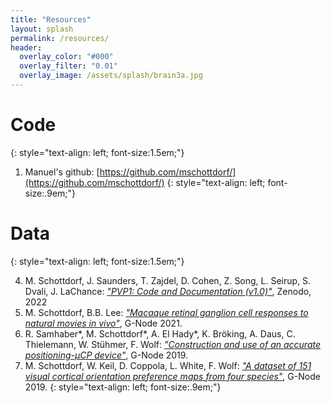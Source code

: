 ```yaml
---
title: "Resources"
layout: splash
permalink: /resources/
header:
  overlay_color: "#000"
  overlay_filter: "0.01"
  overlay_image: /assets/splash/brain3a.jpg
---
```

# Code
{: style="text-align: left; font-size:1.5em;"}

1. Manuel's github: [https://github.com/mschottdorf/](https://github.com/mschottdorf/)
{: style="text-align: left; font-size:.9em;"}

# Data
{: style="text-align: left; font-size:1.5em;"}

4. M. Schottdorf, J. Saunders, T. Zajdel, D. Cohen, Z. Song, L. Seirup, S. Dvali, J. LaChance: [*"PVP1: Code and Documentation (v1.0)"*](https://doi.org/10.5281/zenodo.5933282), Zenodo, 2022
3. M. Schottdorf, B.B. Lee: [*"Macaque retinal ganglion cell responses to natural movies in vivo"*](https://doi.gin.g-node.org/10.12751/g-node.xage77), G-Node 2021.
2. R. Samhaber\*, M. Schottdorf\*, A. El Hady*, K. Bröking, A. Daus, C. Thielemann, W. Stühmer, F. Wolf: [*"Construction and use of an accurate positioning-µCP device"*](https://doi.org/10.12751/g-node.1e7756), G-Node 2019.
1. M. Schottdorf, W. Keil, D. Coppola, L. White, F. Wolf: [*"A dataset of 151 visual cortical orientation preference maps from four species"*](https://doi.org/10.12751/g-node.b4820c), G-Node 2019.
{: style="text-align: left; font-size:.9em;"}

